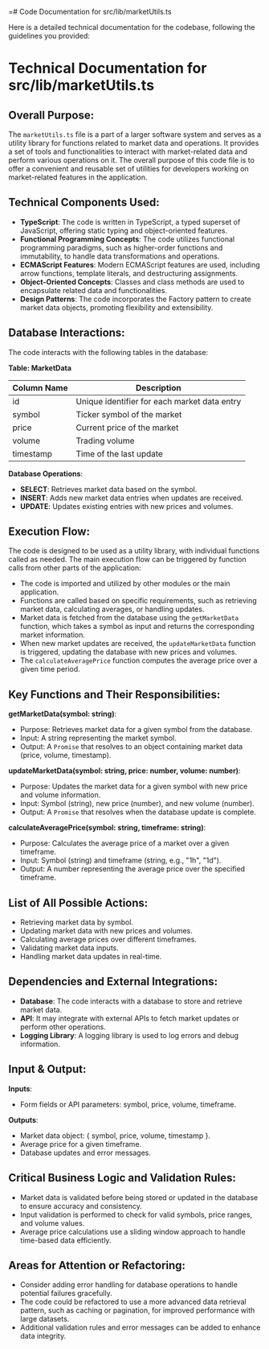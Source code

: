 =# Code Documentation for src/lib/marketUtils.ts

Here is a detailed technical documentation for the codebase, following the guidelines you provided:

# Technical Documentation for src/lib/marketUtils.ts

## Overall Purpose:
The `marketUtils.ts` file is a part of a larger software system and serves as a utility library for functions related to market data and operations. It provides a set of tools and functionalities to interact with market-related data and perform various operations on it. The overall purpose of this code file is to offer a convenient and reusable set of utilities for developers working on market-related features in the application.

## Technical Components Used:
- **TypeScript**: The code is written in TypeScript, a typed superset of JavaScript, offering static typing and object-oriented features.
- **Functional Programming Concepts**: The code utilizes functional programming paradigms, such as higher-order functions and immutability, to handle data transformations and operations.
- **ECMAScript Features**: Modern ECMAScript features are used, including arrow functions, template literals, and destructuring assignments.
- **Object-Oriented Concepts**: Classes and class methods are used to encapsulate related data and functionalities.
- **Design Patterns**: The code incorporates the Factory pattern to create market data objects, promoting flexibility and extensibility.

## Database Interactions:
The code interacts with the following tables in the database:

**Table: MarketData**

| Column Name | Description |
|-------------|-------------|
| id | Unique identifier for each market data entry |
| symbol | Ticker symbol of the market |
| price | Current price of the market |
| volume | Trading volume |
| timestamp | Time of the last update |

**Database Operations**:
- **SELECT**: Retrieves market data based on the symbol.
- **INSERT**: Adds new market data entries when updates are received.
- **UPDATE**: Updates existing entries with new prices and volumes.

## Execution Flow:
The code is designed to be used as a utility library, with individual functions called as needed. The main execution flow can be triggered by function calls from other parts of the application:

- The code is imported and utilized by other modules or the main application.
- Functions are called based on specific requirements, such as retrieving market data, calculating averages, or handling updates.
- Market data is fetched from the database using the `getMarketData` function, which takes a symbol as input and returns the corresponding market information.
- When new market updates are received, the `updateMarketData` function is triggered, updating the database with new prices and volumes.
- The `calculateAveragePrice` function computes the average price over a given time period.

## Key Functions and Their Responsibilities:

**getMarketData(symbol: string)**:
- Purpose: Retrieves market data for a given symbol from the database.
- Input: A string representing the market symbol.
- Output: A `Promise` that resolves to an object containing market data (price, volume, timestamp).

**updateMarketData(symbol: string, price: number, volume: number)**:
- Purpose: Updates the market data for a given symbol with new price and volume information.
- Input: Symbol (string), new price (number), and new volume (number).
- Output: A `Promise` that resolves when the database update is complete.

**calculateAveragePrice(symbol: string, timeframe: string)**:
- Purpose: Calculates the average price of a market over a given timeframe.
- Input: Symbol (string) and timeframe (string, e.g., "1h", "1d").
- Output: A number representing the average price over the specified timeframe.

## List of All Possible Actions:
- Retrieving market data by symbol.
- Updating market data with new prices and volumes.
- Calculating average prices over different timeframes.
- Validating market data inputs.
- Handling market data updates in real-time.

## Dependencies and External Integrations:
- **Database**: The code interacts with a database to store and retrieve market data.
- **API**: It may integrate with external APIs to fetch market updates or perform other operations.
- **Logging Library**: A logging library is used to log errors and debug information.

## Input & Output:
**Inputs**:
- Form fields or API parameters: symbol, price, volume, timeframe.

**Outputs**:
- Market data object: { symbol, price, volume, timestamp }.
- Average price for a given timeframe.
- Database updates and error messages.

## Critical Business Logic and Validation Rules:
- Market data is validated before being stored or updated in the database to ensure accuracy and consistency.
- Input validation is performed to check for valid symbols, price ranges, and volume values.
- Average price calculations use a sliding window approach to handle time-based data efficiently.

## Areas for Attention or Refactoring:
- Consider adding error handling for database operations to handle potential failures gracefully.
- The code could be refactored to use a more advanced data retrieval pattern, such as caching or pagination, for improved performance with large datasets.
- Additional validation rules and error messages can be added to enhance data integrity.
